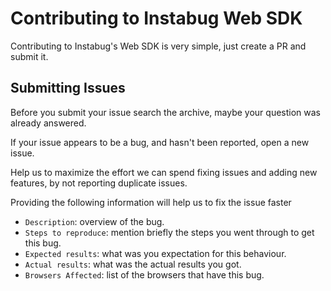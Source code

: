 # Contributing to Instabug Web SDK
Contributing to Instabug's Web SDK is very simple, just create a PR and submit it.

## Submitting Issues
Before you submit your issue search the archive, maybe your question was already answered.

If your issue appears to be a bug, and hasn't been reported, open a new issue.

Help us to maximize the effort we can spend fixing issues and adding new features, by not reporting duplicate issues.

Providing the following information will help us to fix the issue faster
- `Description`: overview of the bug.
- `Steps to reproduce`: mention briefly the steps you went through to get this bug.
- `Expected results`: what was you expectation for this behaviour.
- `Actual results`: what was the actual results you got.
- `Browsers Affected`: list of the browsers that have this bug.
